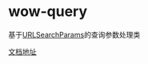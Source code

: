 # wow-query

基于[URLSearchParams](https://developer.mozilla.org/zh-CN/docs/Web/API/URLSearchParams)的查询参数处理类

[文档地址](https://aweiu.com/documents/wow-query/)
